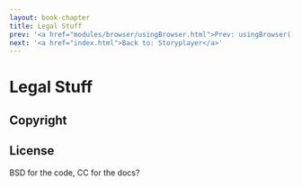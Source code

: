 ```yaml
---
layout: book-chapter
title: Legal Stuff
prev: '<a href="modules/browser/usingBrowser.html">Prev: usingBrowser()</a>'
next: '<a href="index.html">Back to: Storyplayer</a>'
---
```

# Legal Stuff

## Copyright

## License

BSD for the code, CC for the docs?
